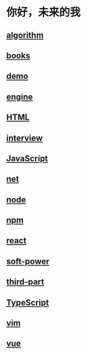 # 你好，未来的我

## [algorithm](./algorithm/)

## [books](./books/index.md)

## [demo](./demo/)

## [engine](./engine/)

## [HTML](./html/index.md)

## [interview](./interview/)

## [JavaScript](./javascript/index.md)

## [net](./net/)

## [node](./node/)

## [npm](./npm/)

## [react](./react/)

## [soft-power](./soft-power/)

## [third-part](./third-part/)

## [TypeScript](./typescript/index.md)

## [vim](./vim/)

## [vue](./vue/)
